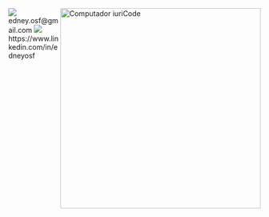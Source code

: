<img src="https://raw.githubusercontent.com/MicaelliMedeiros/micaellimedeiros/master/image/computer-illustration.png" min-width="400px" max-width="400px" width="400px" align="right" alt="Computador iuriCode">

<img src="https://img.shields.io/badge/-Gmail-FF0000?style=flat-square&labelColor=FF0000&logo=gmail&logoColor=white" /> 
edney.osf@gmail.com


<img src="https://img.shields.io/badge/-Linkedin-0e76a8?style=flat-square&logo=Linkedin&logoColor=white" /> 
https://www.linkedin.com/in/edneyosf
